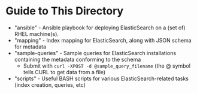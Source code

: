 # Guide to This Directory

* "ansible" - Ansible playbook for deploying ElasticSearch on a (set of) RHEL machine(s).
* "mapping" - Index mapping for ElasticSearch, along with JSON schema for metadata
* "sample-queries" - Sample queries for ElasticSearch installations containing the metadata conforming to the schema
    * Submit with ```curl -XPOST -d @sample_query_filename``` (the @ symbol tells CURL to get data from a file)
* "scripts" - Useful BASH scripts for various ElasticSearch-related tasks (index creation, queries, etc)
